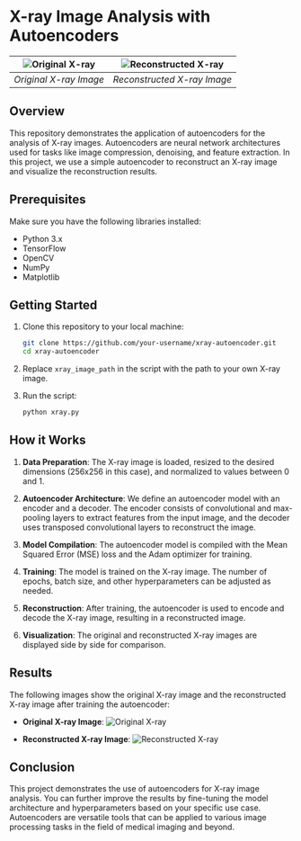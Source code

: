# X-ray Image Analysis with Autoencoders

![Original X-ray](link_to_original_xray_image.png) | ![Reconstructed X-ray](link_to_reconstructed_xray_image.png)
:-------------------------:|:-------------------------:
*Original X-ray Image* | *Reconstructed X-ray Image*

## Overview

This repository demonstrates the application of autoencoders for the analysis of X-ray images. Autoencoders are neural network architectures used for tasks like image compression, denoising, and feature extraction. In this project, we use a simple autoencoder to reconstruct an X-ray image and visualize the reconstruction results.

## Prerequisites

Make sure you have the following libraries installed:

- Python 3.x
- TensorFlow
- OpenCV
- NumPy
- Matplotlib

## Getting Started

1. Clone this repository to your local machine:

   ```bash
   git clone https://github.com/your-username/xray-autoencoder.git
   cd xray-autoencoder
   ```

2. Replace `xray_image_path` in the script with the path to your own X-ray image.

3. Run the script:

   ```bash
   python xray.py
   ```

## How it Works

1. **Data Preparation**: The X-ray image is loaded, resized to the desired dimensions (256x256 in this case), and normalized to values between 0 and 1.

2. **Autoencoder Architecture**: We define an autoencoder model with an encoder and a decoder. The encoder consists of convolutional and max-pooling layers to extract features from the input image, and the decoder uses transposed convolutional layers to reconstruct the image.

3. **Model Compilation**: The autoencoder model is compiled with the Mean Squared Error (MSE) loss and the Adam optimizer for training.

4. **Training**: The model is trained on the X-ray image. The number of epochs, batch size, and other hyperparameters can be adjusted as needed.

5. **Reconstruction**: After training, the autoencoder is used to encode and decode the X-ray image, resulting in a reconstructed image.

6. **Visualization**: The original and reconstructed X-ray images are displayed side by side for comparison.

## Results

The following images show the original X-ray image and the reconstructed X-ray image after training the autoencoder:

- **Original X-ray Image**:
![Original X-ray](link_to_original_xray_image.png)

- **Reconstructed X-ray Image**:
![Reconstructed X-ray](link_to_reconstructed_xray_image.png)

## Conclusion

This project demonstrates the use of autoencoders for X-ray image analysis. You can further improve the results by fine-tuning the model architecture and hyperparameters based on your specific use case. Autoencoders are versatile tools that can be applied to various image processing tasks in the field of medical imaging and beyond.
